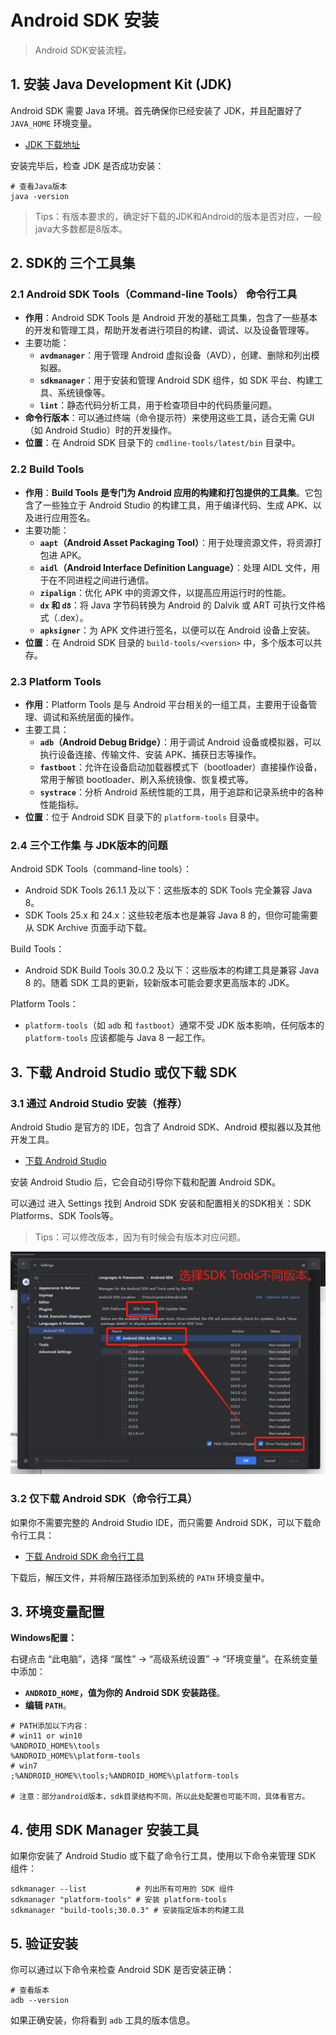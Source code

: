 # Android SDK 安装

> Android SDK安装流程。

## 1. **安装 Java Development Kit (JDK)**

Android SDK 需要 Java 环境。首先确保你已经安装了 JDK，并且配置好了 `JAVA_HOME` 环境变量。

- [JDK 下载地址](https://www.oracle.com/java/technologies/javase-downloads.html)

安装完毕后，检查 JDK 是否成功安装：

```shell
# 查看Java版本
java -version
```

> Tips：有版本要求的，确定好下载的JDK和Android的版本是否对应，一般java大多数都是8版本。



## 2. SDK的 三个工具集

### 2.1 **Android SDK Tools**（Command-line Tools） 命令行工具

- **作用**：Android SDK Tools 是 Android 开发的基础工具集，包含了一些基本的开发和管理工具，帮助开发者进行项目的构建、调试、以及设备管理等。
- 主要功能：
  - **`avdmanager`**：用于管理 Android 虚拟设备（AVD），创建、删除和列出模拟器。
  - **`sdkmanager`**：用于安装和管理 Android SDK 组件，如 SDK 平台、构建工具、系统镜像等。
  - **`lint`**：静态代码分析工具，用于检查项目中的代码质量问题。
- **命令行版本**：可以通过终端（命令提示符）来使用这些工具，适合无需 GUI（如 Android Studio）时的开发操作。
- **位置**：在 Android SDK 目录下的 `cmdline-tools/latest/bin` 目录中。

### 2.2 **Build Tools**

- **作用**：**Build Tools 是专门为 Android 应用的构建和打包提供的工具集**。它包含了一些独立于 Android Studio 的构建工具，用于编译代码、生成 APK、以及进行应用签名。
- 主要功能：
  - **`aapt`（Android Asset Packaging Tool）**：用于处理资源文件，将资源打包进 APK。
  - **`aidl`（Android Interface Definition Language）**：处理 AIDL 文件，用于在不同进程之间进行通信。
  - **`zipalign`**：优化 APK 中的资源文件，以提高应用运行时的性能。
  - **`dx` 和 `d8`**：将 Java 字节码转换为 Android 的 Dalvik 或 ART 可执行文件格式（.dex）。
  - **`apksigner`**：为 APK 文件进行签名，以便可以在 Android 设备上安装。
- **位置**：在 Android SDK 目录的 `build-tools/<version>` 中，多个版本可以共存。

### 2.3 Platform Tools 

- **作用**：Platform Tools 是与 Android 平台相关的一组工具，主要用于设备管理、调试和系统层面的操作。
- 主要工具：
  - **`adb`（Android Debug Bridge）**：用于调试 Android 设备或模拟器，可以执行设备连接、传输文件、安装 APK、捕获日志等操作。
  - **`fastboot`**：允许在设备启动加载器模式下（bootloader）直接操作设备，常用于解锁 bootloader、刷入系统镜像、恢复模式等。
  - **`systrace`**：分析 Android 系统性能的工具，用于追踪和记录系统中的各种性能指标。
- **位置**：位于 Android SDK 目录下的 `platform-tools` 目录中。

### 2.4 三个工作集 与 JDK版本的问题

Android SDK Tools（command-line tools）：

- Android SDK Tools 26.1.1 及以下：这些版本的 SDK Tools 完全兼容 Java 8。
- SDK Tools 25.x 和 24.x：这些较老版本也是兼容 Java 8 的，但你可能需要从 SDK Archive 页面手动下载。

Build Tools：

- Android SDK Build Tools 30.0.2 及以下：这些版本的构建工具是兼容 Java 8 的。随着 SDK 工具的更新，较新版本可能会要求更高版本的 JDK。

 Platform Tools：

- `platform-tools`（如 `adb` 和 `fastboot`）通常不受 JDK 版本影响，任何版本的 `platform-tools` 应该都能与 Java 8 一起工作。



## 3. **下载 Android Studio 或仅下载 SDK**

### 3.1 通过 Android Studio 安装（推荐）

Android Studio 是官方的 IDE，包含了 Android SDK、Android 模拟器以及其他开发工具。

- [下载 Android Studio](https://developer.android.com/studio)

安装 Android Studio 后，它会自动引导你下载和配置 Android SDK。

可以通过 进入 Settings 找到 Android SDK 安装和配置相关的SDK相关：SDK Platforms、SDK Tools等。

> Tips：可以修改版本，因为有时候会有版本对应问题。

![image-20240905105514924](https://raw.githubusercontent.com/xupengboo/xupengboo-picture/main/img/image-20240905105514924.png)



### 3.2 仅下载 Android SDK（命令行工具）

如果你不需要完整的 Android Studio IDE，而只需要 Android SDK，可以下载命令行工具：

- [下载 Android SDK 命令行工具](https://developer.android.com/studio#downloads)

下载后，解压文件，并将解压路径添加到系统的 `PATH` 环境变量中。



## 3. 环境变量配置

**Windows配置：**

右键点击 “此电脑”，选择 “属性” -> “高级系统设置” -> “环境变量”。在系统变量中添加：

- **`ANDROID_HOME`，值为你的 Android SDK 安装路径**。
- **编辑 `PATH`**。

```shell
# PATH添加以下内容：
# win11 or win10
%ANDROID_HOME%\tools
%ANDROID_HOME%\platform-tools
# win7
;%ANDROID_HOME%\tools;%ANDROID_HOME%\platform-tools

# 注意：部分android版本，sdk目录结构不同，所以此处配置也可能不同，具体看官方。
```



## 4. **使用 SDK Manager 安装工具**

如果你安装了 Android Studio 或下载了命令行工具，使用以下命令来管理 SDK 组件：

```shell
sdkmanager --list           # 列出所有可用的 SDK 组件
sdkmanager "platform-tools" # 安装 platform-tools
sdkmanager "build-tools;30.0.3" # 安装指定版本的构建工具
```



## 5. **验证安装**

你可以通过以下命令来检查 Android SDK 是否安装正确：

```shell
# 查看版本
adb --version
```

如果正确安装，你将看到 `adb` 工具的版本信息。